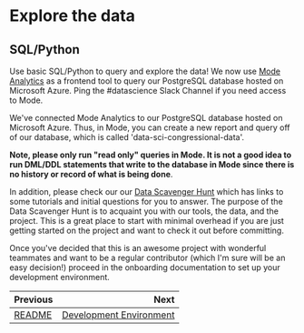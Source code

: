 # Explore the data
## SQL/Python
Use basic SQL/Python to query and explore the data! We now use [Mode Analytics](https://modeanalytics.com/home/code_for_san_francisco/search) as a frontend tool to query our PostgreSQL database hosted on Microsoft Azure. Ping the #datascience Slack Channel if you need access to Mode.

We've connected Mode Analytics to our PostgreSQL database hosted on Microsoft Azure. Thus, in Mode, you can create a new report and query off of our database, which is called 'data-sci-congressional-data'.

**Note, please only run "read only" queries in Mode. It is not a good idea to run DML/DDL statements that write to the database in Mode since there is no history or record of what is being done**.

In addition, please check our our [Data Scavenger Hunt](../data_scavenger_hunt) which has links to some tutorials and initial questions for you to answer. The purpose of the Data Scavenger Hunt is to acquaint you with our tools, the data, and the project. This is a great place to start with minimal overhead if you are just getting started on the project and want to check it out before committing.

Once you've decided that this is an awesome project with wonderful teammates and want to be a regular contributor (which I'm sure will be an easy decision!) proceed in the onboarding documentation to set up your development environment.

| Previous | Next |
|:---------|-----:|
| [README](./README.md) | [Development Environment](./02_development_environment.md) |
